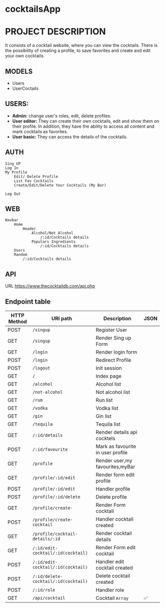 # cocktailsApp
# PROJECT DESCRIPTION

It consists of a cocktail website, where you can view the cocktails. There is the possibility of creating a profile, to save favorites and create and edit your own cocktails.

## MODELS
- Users
- UserCoctails

## USERS:
- **Admin:** change user's roles, edit, delete profiles.
- **User editor:** They can create their own cocktails, edit and show them on their profile. In addition, they have the ability to access all content and mark cocktails as favorites.
- **User basic:** They can access the details of the cocktails.

## AUTH
    Sing UP
    Log In
    My Profile
        Edit/ Delete Profile
        List Fav Cocktails
        Create/Edit/Delete Your Cocktails (My Bar)

    Log Out

## WEB
    Navbar
        Home
            Header
                Alcohol/Not Alcohol
                    /:id/Cocktails details
                Populars Ingredients
                    /:id/Cocktails details
        Users
        Random
            /:id/Cocktails details

## API
URL
    https://www.thecocktaildb.com/api.php


## Endpoint table

| HTTP Method 	| URI path      	        | Description                                   |   JSON 	 |
|-------------	|---------------	        |-----------------------------------------------|-------------
| POST         	| `/singup`             	| Register  User                                | 
| GET         	| `/singup`             	| Render Sing up Form       	                | 
| GET         	| `/login`             	    | Render login form                             | 
| POST         	| `/login`             	    | Redirect Profile                              | 
| POST         	| `/logout`             	| Init session                                  | 
| GET         	| `/`             	        | Index page          	                        | 
| GET         	| `/alcohol` 	            | Alcohol list 	                                |
| GET         	| `/not-alcohol` 	        | Not alcohol list 	                            |
| GET         	| `/rum` 	                | Run list 	                                    |
| GET         	| `/vodka` 	                | Vodka list 	                                |
| GET         	| `/gin` 	                | Gin list 	                                    |
| GET       	| `/tequila` 	            | Tequila list	                                |
| GET           | `/:id/details` 	        | Render details api cocktels 	                |
| POST         	| `/:id/favourite`          | Mark as favourite in user profile 	        |
| GET       	| `/profile` 	            | Render user,my favourites,myBar 	            |
| GET           | `/profile/:id/edit` 	    | Render form edit profile 	                    |
| POST          | `/profile/:id/edit`       | Handler profile 	                            |
| POST          | `/profile/:id/delete`     | Delete profile	                            |
| GET           | `/profile/create-`         | Render Form cocktail 	            |
| POST          | `/profile/create-cocktail`         | Handler cocktail created 	        |
| GET           | `/profile/cocktail-details/:id`         | Render cocktail details 
| GET           | `/:id/edit-cocktail/:id(cocktail)`  | Render Form edit cocktail 	    |
| POST          | `/:id/edit-cocktail/:id(cocktail)`  | Handler edit cocktail created   |
| POST          | `/:id/delete-cocktail/:id(cocktail)`| Delete cocktail created 	    |
| POST          | `/:id/role`               | Handler role 	                                |
| GET         	| `/api/cocktail` 	    | Cocktail `Array` 	                            | ✅  

